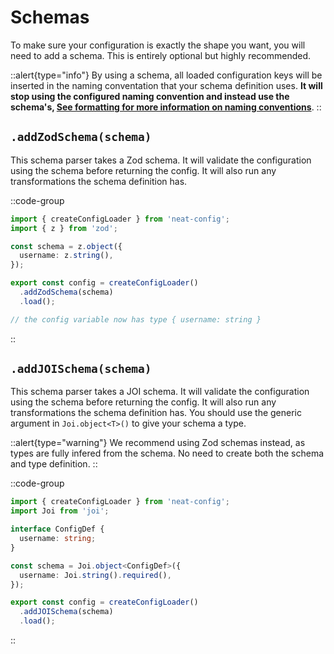 # Schemas

To make sure your configuration is exactly the shape you want, you will need to add a schema.
This is entirely optional but highly recommended.

::alert{type="info"}
By using a schema, all loaded configuration keys will be inserted in the naming conventation that your schema definition uses. **It will stop using the configured naming convention and instead use the schema's, [See formatting for more information on naming conventions](/api/formatting)**.
::


## `.addZodSchema(schema)`

This schema parser takes a Zod schema. It will validate the configuration using the schema before returning the config. It will also run any transformations the schema definition has.


::code-group
  ```ts [config.ts]
  import { createConfigLoader } from 'neat-config';
  import { z } from 'zod';

  const schema = z.object({
    username: z.string(),
  });

  export const config = createConfigLoader()
    .addZodSchema(schema)
    .load();
  
  // the config variable now has type { username: string }
  ```
::


## `.addJOISchema(schema)`

This schema parser takes a JOI schema. It will validate the configuration using the schema before returning the config. It will also run any transformations the schema definition has. You should use the generic argument in `Joi.object<T>()` to give your schema a type.

::alert{type="warning"}
We recommend using Zod schemas instead, as types are fully infered from the schema. No need to create both the schema and type definition.
::


::code-group
  ```ts [config.ts]
  import { createConfigLoader } from 'neat-config';
  import Joi from 'joi';

  interface ConfigDef {
    username: string;
  }

  const schema = Joi.object<ConfigDef>({
    username: Joi.string().required(),
  });

  export const config = createConfigLoader()
    .addJOISchema(schema)
    .load();
  ```
::
